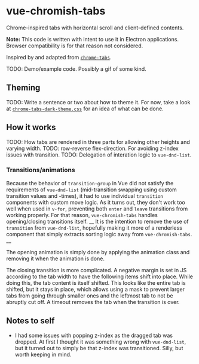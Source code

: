 # vue-chromish-tabs
Chrome-inspired tabs with horizontal scroll and client-defined contents.

**Note:**
This code is written with intent to use it in Electron applications.
Browser compatibility is for that reason not considered.

Inspired by and adapted from [`chrome-tabs`](https://github.com/adamschwartz/chrome-tabs).

TODO: Demo/example code.
Possibly a gif of some kind.

## Theming
TODO: Write a sentence or two about how to theme it.
For now, take a look at [`chrome-tabs-dark-theme.css`](./src/css/chrome-tabs-dark-theme.css) for an idea of what can be done.

## How it works
TODO: How tabs are rendered in three parts for allowing other heights and varying width.
TODO: row-reverse flex-direction. For avoiding z-index issues with transition.
TODO: Delegation of interation logic to `vue-dnd-list`.

### Transitions/animations

Because the behavior of `transition-group` in Vue did not satisfy the requirements of `vue-dnd-list` (mid-transition swapping using custom transition values and -times), it had to use individual `transition` components with custom move logic.
As it turns out, they don't work too well when used in `v-for`, preventing both `enter` and `leave` transitions from working properly.
For that reason, `vue-chromish-tabs` handles opening/closing transitions itself.
__
It is the intention to remove the use of `transition` from `vue-dnd-list`, hopefully making it more of a renderless component that simply extracts sorting logic away from `vue-chromish-tabs`.
__

The opening animation is simply done by applying the animation class and removing it when the animation is done.

The closing transition is more complicated.
A negative margin is set in JS according to the tab width to have the following items shift into place.
While doing this, the tab content is itself shifted.
This looks like the entire tab is shifted, but it stays in place, which allows using a mask to prevent larger tabs from going through smaller ones and the leftmost tab to not be abruptly cut off.
A timeout removes the tab when the transition is over.

## Notes to self

* I had some issues with popping z-index as the dragged tab was dropped.
At first I thought it was something wrong with `vue-dnd-list`, but it turned out to simply be that z-index was transitioned.
Silly, but worth keeping in mind.
